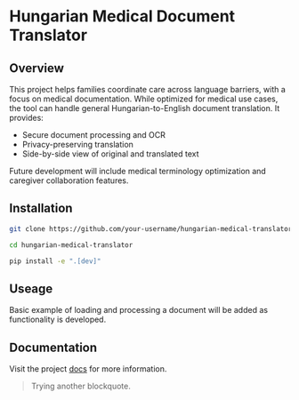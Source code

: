 # Hungarian Medical Document Translator


<!-- WARNING: THIS FILE WAS AUTOGENERATED! DO NOT EDIT! -->

## Overview

This project helps families coordinate care across language barriers,
with a focus on medical documentation. While optimized for medical use
cases, the tool can handle general Hungarian-to-English document
translation. It provides:

- Secure document processing and OCR
- Privacy-preserving translation
- Side-by-side view of original and translated text

Future development will include medical terminology optimization and
caregiver collaboration features.

## Installation

``` bash
git clone https://github.com/your-username/hungarian-medical-translator 

cd hungarian-medical-translator 

pip install -e ".[dev]"
```

## Useage

Basic example of loading and processing a document will be added as
functionality is developed.

## Documentation

Visit the project [docs](https://jchenj.github.io/hungarian-ocr/) for
more information.

> Trying another blockquote.
